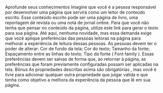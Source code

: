 Aprofunde seus conhecimentos
Imagine que você é a pessoa responsável por desenvolver uma página que servirá como um leitor de conteúdo escrito.
Esse conteúdo escrito pode ser uma página de livro, uma reportagem de revista ou uma nota de jornal online. Para que você não tenha que pensar no conteúdo da página, utilize este link para gerar o texto para sua página.
Até aqui, nenhuma novidade, mas essa demanda exige que você aplique preferências das pessoas leitoras na página para melhorar a experiência de leitura dessas pessoas.
As pessoas devem ter o poder de alterar:
Cor de fundo da tela;
Cor do texto;
Tamanho da fonte;
Espaçamento entre as linhas do texto;
Tipo da fonte ( Font family ).
Essas preferências devem ser salvas de forma que, ao retornar à página, as preferências que foram previamente configuradas possam ser aplicadas na tela.
Bônus
As propriedades descritas acima são obrigatórias , mas você é livre para adicionar qualquer outra propriedade que julgar válida e que tenha como objetivo a melhora da experiência da pessoa que lê em sua página.